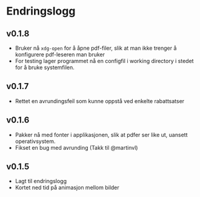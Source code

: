 # Endringslogg

## v0.1.8
- Bruker nå `xdg-open` for å åpne pdf-filer, slik at man ikke trenger å konfigurere pdf-leseren man bruker
- For testing lager programmet nå en configfil i working directory i stedet for å bruke systemfilen.

## v0.1.7
- Rettet en avrundingsfeil som kunne oppstå ved enkelte rabattsatser

## v0.1.6
- Pakker nå med fonter i applikasjonen, slik at pdfer ser like ut, uansett operativsystem.
- Fikset en bug med avrunding (Takk til @martinvl)


## v0.1.5
- Lagt til endringslogg
- Kortet ned tid på animasjon mellom bilder
